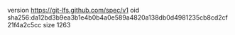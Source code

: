 version https://git-lfs.github.com/spec/v1
oid sha256:da12bd3b9ea3b1e4b0b4a0e589a4820a138db0d4981235cb8cd2cf21f4a2c5cc
size 1263
